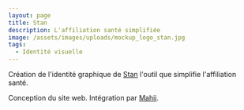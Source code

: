 ```yaml
---
layout: page
title: Stan
description: L'affiliation santé simplifiée
image: /assets/images/uploads/mockup_logo_stan.jpg
tags:
  - Identité visuelle
---
```

Création de l'identité graphique de [Stan](http://stan.express/) l'outil que simplifie l'affiliation santé.

Conception du site web. Intégration par [Mahii](http://mahii.pro/).